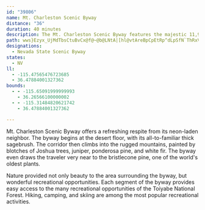 ```yaml
---
id: "39806"
name: Mt. Charleston Scenic Byway
distance: "36"
duration: 40 minutes
description: The Mt. Charleston Scenic Byway features the majestic 11,918-foot Mt. Charleston.  The byway climbs from the desert floor to the rugged mountains, from thick sagebrush to ponderosa pine.
path: wws}Ezyx_UjMdTbsCtuBvCx@f@~@b@LNtA|[hl@vtAreBpCpEtRp^dLpSfN`ThRxVlYpa@h@JJv@tClEnNjTfNnRhDzGdBtF`Rx{@zCvKhE`KbDbGhi@vx@pLtRlIlRv`@tnAzE|K~G`LlMzOpPtThDrEvEpH~DbJlNz^tK`ZpEnJlFjFvA`A~@l@bVzIdFxD~LjPbLnDvHlEzMfL~JrKXHV~@|D`EdXxXr@bAl@TvCzAhVzLnH`GzInLbDnDl@HPw@MgAu@aH?eAGgP_@{D{C{Jq@qI}D{JMaCTuA`GwFXcArA_NbAsCz@w@zCa@hAuBhBmObAkEzA{BhAs@bCk@pAHbAl@zChDv@ZpAJpHeEBA|BmB~N}L|C_ExE{HhD}C~ImFzKsCl@O~@m@dCyDfDoAtC@h@?|_@nGl@HzCDhAc@t@aAb@E@_@rAcEZgAb@kBdA{EHmAfAgCzGiJz@aCb@yCh@w@@KfD{WP{ALgDg@wKS}IViI~@{EzAeEvAoB|A[`Cd@fAzAv@xA~AbGxBlLf@zFvBnWvAlAhCDPGzDwA~@a@hH_BtAw@t@cAdAqClAqBpB_BlLiGdCuBdNsRbD{BbBUz@a@~BqBlCiDv@aCf@yGd@_BvHeHpPuMlHkCzAUHQbC[zB}@pC[vAm@pJmArFJlEf@fBp@dBxA~\rf@hHfLhDtAfG|AdCl@tCnAw@qBk@yA_CyAwCs@_Bq@g@k@{@wBq@uE{AeEiHyOgFuMqBuGiA}Fm@uHD}Et@kQDi@hF_w@TeDDkBpAoPZyApB{_@GqKc@mFcBmJwAeG[aFrAsPQ{Pl@{EpBgL@aF_AaFiEqQuAsFiA_HQkEv@wNAsB|A}UqA}I{BwNmK_m@yLer@iAcMQgJ@kGt@}SdBaZb@yMsCaV}@_K@gRHiVnA{QdCaPtA{Hf@mE_@qH{H_XcCkF{EaIu@}E@yED_F`B_OPwC]gK}@oNoFcl@uDa_@gAwJ}B{HsPmY{f@yx@aGgIkQ}ZeJeP}DuGuFwJqDoGkEqHmEmHeF_J}DiIaB{EcC}HwA}GaBmIiB_Jg@kDsDiR}AmHoCmMyGi[{FkXqGoZm@yCmCyMmC}LcD}M_@gBm@{CuA_HgB}I}DkRuG}[aB{HqGy[sDuQ_BsHyAqH_BsHuAeHGYw@sIc@mIEgDEkDAyDCqOe@cLYyGKaF]gMOkM_Aoi@QcGEaBAa@A]IgACO
designations:
  - Nevada State Scenic Byway
states:
  - NV
ll:
  - -115.47565476723685
  - 36.47884001327362
bounds:
  - - -115.65091999999993
    - 36.26566100000002
  - - -115.31484820621742
    - 36.47884001327362

---
```


Mt. Charleston Scenic Byway offers a refreshing respite from its neon-laden neighbor.  The byway begins at the desert floor, with its all-to-familiar thick sagebrush.  The corridor then climbs into the rugged mountains, painted by blotches of Joshua trees, juniper, ponderosa pine, and white fir.  The byway even draws the traveler very near to the bristlecone pine, one of the world's oldest plants.

Nature provided not only beauty to the area surrounding the byway, but wonderful recreational opportunities.  Each segment of the byway provides easy access to the many recreational opportunities of the Toiyabe National Forest.  Hiking, camping, and skiing are among the most popular recreational activities.
